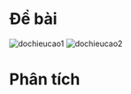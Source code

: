 # Đề bài
![dochieucao1](https://github.com/VanHoang110802/Competitive_Programming/assets/108053955/4367db83-d5d1-4575-8723-68b580bc58ea)
![dochieucao2](https://github.com/VanHoang110802/Competitive_Programming/assets/108053955/972d2ff1-1c49-4754-8226-36acd4e06051)

# Phân tích
